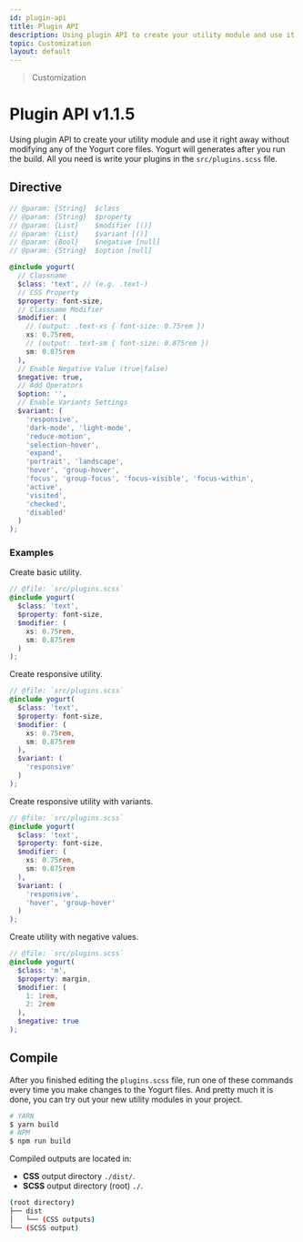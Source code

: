 ```yaml
---
id: plugin-api
title: Plugin API
description: Using plugin API to create your utility module and use it right away without modifying any of the Yogurt core files.
topic: Customization
layout: default
---
```


> Customization

# Plugin API <span class="ml-1 px-2 py-1 text-sm text-gray-600 (dark)text-charcoal-100 bg-gray-300 (dark)bg-gray-600">v1.1.5</span>

Using plugin API to create your utility module and use it right away without modifying any of the Yogurt core files. Yogurt will generates after you run the build. All you need is write your plugins in the `src/plugins.scss` file.

## Directive

```scss
// @param: {String}  $class
// @param: {String}  $property
// @param: {List}    $modifier [()]
// @param: {List}    $variant [()]
// @param: {Bool}    $negative [null]
// @param: {String}  $option [null]

@include yogurt(
  // Classname
  $class: 'text', // (e.g. .text-)
  // CSS Property
  $property: font-size,
  // Classname Modifier
  $modifier: (
    // (output: .text-xs { font-size: 0.75rem })
    xs: 0.75rem,
    // (output: .text-sm { font-size: 0.875rem })
    sm: 0.875rem
  ),
  // Enable Negative Value (true|false)
  $negative: true,
  // Add Operators
  $option: '',
  // Enable Variants Settings
  $variant: (
    'responsive',
    'dark-mode', 'light-mode',
    'reduce-motion',
    'selection-hover',
    'expand',
    'portrait', 'landscape',
    'hover', 'group-hover',
    'focus', 'group-focus', 'focus-visible', 'focus-within',
    'active',
    'visited',
    'checked',
    'disabled'
  )
);
```

### Examples

Create basic utility.

```scss
// @file: `src/plugins.scss`
@include yogurt(
  $class: 'text',
  $property: font-size,
  $modifier: (
    xs: 0.75rem,
    sm: 0.875rem
  )
);
```

Create responsive utility.

```scss
// @file: `src/plugins.scss`
@include yogurt(
  $class: 'text',
  $property: font-size,
  $modifier: (
    xs: 0.75rem,
    sm: 0.875rem
  ),
  $variant: (
    'responsive'
  )
);
```

Create responsive utility with variants.

```scss
// @file: `src/plugins.scss`
@include yogurt(
  $class: 'text',
  $property: font-size,
  $modifier: (
    xs: 0.75rem,
    sm: 0.875rem
  ),
  $variant: (
    'responsive',
    'hover', 'group-hover'
  )
);
```

Create utility with negative values.

```scss
// @file: `src/plugins.scss`
@include yogurt(
  $class: 'm',
  $property: margin,
  $modifier: (
    1: 1rem,
    2: 2rem
  ),
  $negative: true
);
```

## Compile

After you finished editing the `plugins.scss` file, run one of these commands every time you make changes to the Yogurt files. And pretty much it is done, you can try out your new utility modules in your project.

```bash
# YARN
$ yarn build
# NPM
$ npm run build
```

Compiled outputs are located in:

- **CSS** output directory `./dist/`.
- **SCSS** output directory (root) `./`.

```bash
(root directory)
├── dist
│   └── (CSS outputs)
└── (SCSS output)
```
